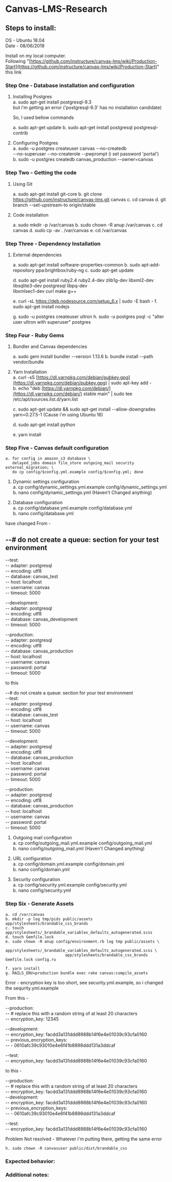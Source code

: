 # Canvas-LMS-Research

## Steps to install:

OS - Ubuntu 18.04  
Date - 08/06/2019

Install on my local computer.  
Following "[https://github.com/instructure/canvas-lms/wiki/Production-Start](https://github.com/instructure/canvas-lms/wiki/Production-Start)" this link

### Step One - Database installation and configuration

1.  Installing Postgres  
    a. sudo apt-get install postgresql-9.3  
    but i'm getting an error ('postgresql-9.3' has no installation candidate)

    So, I used bellow commands

    a. sudo apt-get update
    b. sudo apt-get install postgresql postgresql-contrib

1.  Configuring Postgres  
    a. sudo -u postgres createuser canvas --no-createdb  
    --no-superuser --no-createrole --pwprompt (i set password 'portal')  
    b. sudo -u postgres createdb canvas_production --owner=canvas

### Step Two - Getting the code

1.  Using Git

    a. sudo apt-get install git-core
    b. git clone https://github.com/instructure/canvas-lms.git canvas
    c. cd canvas
    d. git branch --set-upstream-to origin/stable

1.  Code installation

    a. sudo mkdir -p /var/canvas
    b. sudo chown -R anup /var/canvas
    c. cd canvas
    d. sudo cp -av . /var/canvas
    e. cd /var/canvas

### Step Three - Dependency Installation

1.  External dependencies

    a. sudo apt-get install software-properties-common
    b. sudo apt-add-repository ppa:brightbox/ruby-ng
    c. sudo apt-get update

    d. sudo apt-get install ruby2.4 ruby2.4-dev zlib1g-dev libxml2-dev \
                       libsqlite3-dev postgresql libpq-dev \
                       libxmlsec1-dev curl make g++

    e. curl -sL https://deb.nodesource.com/setup_6.x | sudo -E bash -
    f. sudo apt-get install nodejs

    g. sudo -u postgres createuser ultron
    h. sudo -u postgres psql -c "alter user ultron with superuser" postgres

### Step Four - Ruby Gems

1.  Bundler and Canvas dependencies

    a. sudo gem install bundler --version 1.13.6
    b. bundle install --path vendor/bundle

1.  Yarn Installation  
    a. curl -sS [https://dl.yarnpkg.com/debian/pubkey.gpg](https://dl.yarnpkg.com/debian/pubkey.gpg) | sudo apt-key add -  
    b. echo "deb [https://dl.yarnpkg.com/debian/](https://dl.yarnpkg.com/debian/) stable main" | sudo tee /etc/apt/sources.list.d/yarn.list

    c. sudo apt-get update && sudo apt-get install --allow-downgrades yarn=0.27.5-1 (Cause i'm using Ubuntu 16)

    d. sudo apt-get install python

    e. yarn install  

### Step Five - Canvas default configuration

    a. for config in amazon_s3 database \
       delayed_jobs domain file_store outgoing_mail security external_migration; \
       do cp config/$config.yml.example config/$config.yml; done

1.  Dynamic settings configuration  
    a. cp config/dynamic_settings.yml.example config/dynamic_settings.yml  
    b. nano config/dynamic_settings.yml (Haven't Changed anything)

2.  Database configuration  
    a. cp config/database.yml.example config/database.yml  
    b. nano config/database.yml

have changed From -

## --# do not create a queue: section for your test environment  
--test:  
-- adapter: postgresql  
-- encoding: utf8  
-- database: canvas_test  
-- host: localhost  
-- username: canvas  
-- timeout: 5000

--development:  
-- adapter: postgresql  
-- encoding: utf8  
-- database: canvas_development  
-- timeout: 5000

--production:  
-- adapter: postgresql  
-- encoding: utf8  
-- database: canvas_production  
-- host: localhost  
-- username: canvas  
-- password: portal  
-- timeout: 5000

to this

--# do not create a queue: section for your test environment  
--test:  
-- adapter: postgresql  
-- encoding: utf8  
-- database: canvas_test  
-- host: localhost  
-- username: canvas  
-- timeout: 5000

--development:  
-- adapter: postgresql  
-- encoding: utf8  
-- database: canvas_production  
-- host: localhost  
-- username: canvas  
-- password: portal  
-- timeout: 5000

--production:  
-- adapter: postgresql  
-- encoding: utf8  
-- database: canvas_production  
-- host: localhost  
-- username: canvas  
-- password: portal  
-- timeout: 5000

1.  Outgoing mail configuration  
    a. cp config/outgoing_mail.yml.example config/outgoing_mail.yml  
    b. nano config/outgoing_mail.yml (Haven't Changed anything)

2.  URL configuration  
    a. cp config/domain.yml.example config/domain.yml  
    b. nano config/domain.yml

3.  Security configuration  
    a. cp config/security.yml.example config/security.yml  
    b. nano config/security.yml

### Step Six - Generate Assets

    a. cd /var/canvas
    b. mkdir -p log tmp/pids public/assets app/stylesheets/brandable_css_brands
    c. touch app/stylesheets/_brandable_variables_defaults_autogenerated.scss
    d. touch Gemfile.lock
    e. sudo chown -R anup config/environment.rb log tmp public/assets \
                              app/stylesheets/_brandable_variables_defaults_autogenerated.scss \
                              app/stylesheets/brandable_css_brands Gemfile.lock config.ru

    f. yarn install
    g. RAILS_ENV=production bundle exec rake canvas:compile_assets

Error - encryption key is too short, see security.yml.example, so i changed the sequrity.yml.example

From this -

--production:  
-- # replace this with a random string of at least 20 characters  
-- encryption_key: 12345

--development:  
-- encryption_key: facdd3a131ddd8988b14f6e4e01039c93cfa0160  
-- previous_encryption_keys:  
-- - 0610afc39c93010e4e6f41b8898ddd131a3ddcaf

--test:  
-- encryption_key: facdd3a131ddd8988b14f6e4e01039c93cfa0160

to this -

--production:  
-- # replace this with a random string of at least 20 characters  
-- encryption_key: facdd3a131ddd8988b14f6e4e01039c93cfa0160  
--development:  
-- encryption_key: facdd3a131ddd8988b14f6e4e01039c93cfa0160  
-- previous_encryption_keys:  
-- - 0610afc39c93010e4e6f41b8898ddd131a3ddcaf

--test:  
-- encryption_key: facdd3a131ddd8988b14f6e4e01039c93cfa0160

Problem Not resolved - Whatever i'm putting there, getting the same error

    h. sudo chown -R canvasuser public/dist/brandable_css

### Expected behavior:

### Additional notes:
